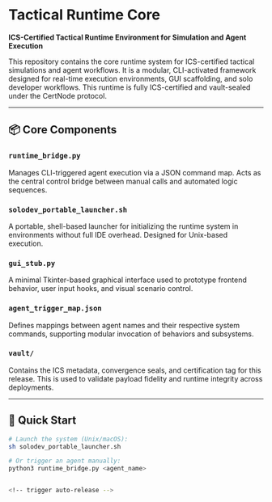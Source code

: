 # Tactical Runtime Core

**ICS-Certified Tactical Runtime Environment for Simulation and Agent Execution**

This repository contains the core runtime system for ICS-certified tactical simulations and agent workflows. It is a modular, CLI-activated framework designed for real-time execution environments, GUI scaffolding, and solo developer workflows. This runtime is fully ICS-certified and vault-sealed under the CertNode protocol.

---

## 📦 Core Components

### `runtime_bridge.py`  
Manages CLI-triggered agent execution via a JSON command map. Acts as the central control bridge between manual calls and automated logic sequences.

### `solodev_portable_launcher.sh`  
A portable, shell-based launcher for initializing the runtime system in environments without full IDE overhead. Designed for Unix-based execution.

### `gui_stub.py`  
A minimal Tkinter-based graphical interface used to prototype frontend behavior, user input hooks, and visual scenario control.

### `agent_trigger_map.json`  
Defines mappings between agent names and their respective system commands, supporting modular invocation of behaviors and subsystems.

### `vault/`  
Contains the ICS metadata, convergence seals, and certification tag for this release. This is used to validate payload fidelity and runtime integrity across deployments.

---

## 🚀 Quick Start

```bash
# Launch the system (Unix/macOS):
sh solodev_portable_launcher.sh

# Or trigger an agent manually:
python3 runtime_bridge.py <agent_name>


<!-- trigger auto-release -->